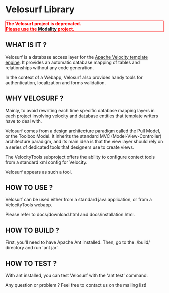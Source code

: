<style type="text/css">
    div.warning { font-weight:bold; color:red; border:solid 1px red; }
</style>

# Velosurf Library

<div class="warning">
    The Velosurf project is deprecated.
    <br/>
    Please use the <a href="https://github.com/arkanovicz/modality">Modality</a> project.
</div>

## WHAT IS IT ? 

Velosurf is a database access layer for the [Apache Velocity template engine](http://velocity.apache.org). It provides an automatic database mapping
of tables and relationships without any code generation.

In the context of a Webapp, Velosurf also provides handy tools for
authentication, localization and forms validation.

## WHY VELOSURF ?

Mainly, to avoid rewriting each time specific database mapping layers in each
project involving velocity and database entities that template writers have to
deal with.

Velosurf comes from a design architecture paradigm called the Pull Model, or
the Toolbox Model. It inherits the standard MVC (Model-View-Controller)
architecture paradigm, and its main idea is that the view layer should rely on
a series of dedicated tools that designers use to create views.

The VelocityTools subproject offers the ability to configure context tools
from a standard xml config for Velocity.

Velosurf appears as such a tool.

## HOW TO USE ?

Velosurf can be used either from a standard java application, or from a
VelocityTools webapp.

Please refer to docs/download.html and docs/installation.html.

## HOW TO BUILD ?

First, you'll need to have Apache Ant installed.
Then, go to the ./build/ directory and run 'ant jar'.

## HOW TO TEST ?

With ant installed, you can test Velosurf with the 'ant test' command.

Any question or problem ? Feel free to contact us on the mailing list!
